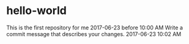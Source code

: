 # hello-world
This is the first repository for me 2017-06-23 before 10:00 AM
Write a commit message that describes your changes. 2017-06-23 10:02 AM
